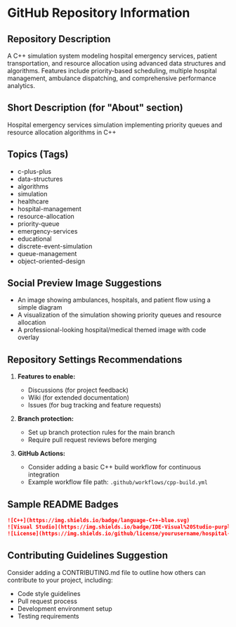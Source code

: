 # GitHub Repository Information

## Repository Description
A C++ simulation system modeling hospital emergency services, patient transportation, and resource allocation using advanced data structures and algorithms. Features include priority-based scheduling, multiple hospital management, ambulance dispatching, and comprehensive performance analytics.

## Short Description (for "About" section)
Hospital emergency services simulation implementing priority queues and resource allocation algorithms in C++

## Topics (Tags)
- c-plus-plus
- data-structures
- algorithms
- simulation
- healthcare
- hospital-management
- resource-allocation
- priority-queue
- emergency-services
- educational
- discrete-event-simulation
- queue-management
- object-oriented-design

## Social Preview Image Suggestions
- An image showing ambulances, hospitals, and patient flow using a simple diagram
- A visualization of the simulation showing priority queues and resource allocation
- A professional-looking hospital/medical themed image with code overlay

## Repository Settings Recommendations
1. **Features to enable:**
   - Discussions (for project feedback)
   - Wiki (for extended documentation)
   - Issues (for bug tracking and feature requests)

2. **Branch protection:**
   - Set up branch protection rules for the main branch
   - Require pull request reviews before merging

3. **GitHub Actions:**
   - Consider adding a basic C++ build workflow for continuous integration
   - Example workflow file path: `.github/workflows/cpp-build.yml`

## Sample README Badges
```markdown
![C++](https://img.shields.io/badge/language-C++-blue.svg)
![Visual Studio](https://img.shields.io/badge/IDE-Visual%20Studio-purple.svg)
![License](https://img.shields.io/github/license/yourusername/hospital-management-system)
```

## Contributing Guidelines Suggestion
Consider adding a CONTRIBUTING.md file to outline how others can contribute to your project, including:
- Code style guidelines
- Pull request process
- Development environment setup
- Testing requirements 